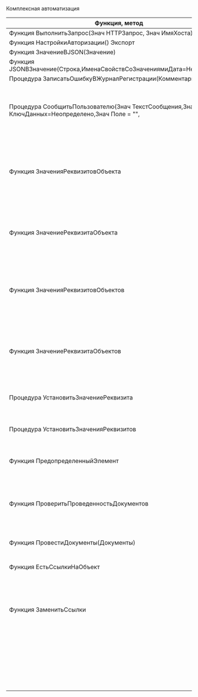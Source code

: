 Комплексная автоматизация

|Функция, метод|Расположение|Описание|
|--|--|----| 
|Функция ВыполнитьЗапрос(Знач HTTPЗапрос, Знач ИмяХоста)|о.м.GoogleПереводчик||
|Функция НастройкиАвторизации() Экспорт|о.м.GoogleПереводчик||
|Функция ЗначениеВJSON(Значение) |о.м.GoogleПереводчик||
|Функция JSONВЗначение(Строка,ИменаСвойствСоЗначениямиДата=Неопределено|о.м.GoogleПереводчик||
|Процедура ЗаписатьОшибкуВЖурналРегистрации(Комментарий)|о.м.GoogleПереводчик||
|Процедура СообщитьПользователю(Знач ТекстСообщения,Знач КлючДанных=Неопределено,Знач Поле = "",|о.м.ОбщегоНазначения|Формирует и выводит сообщение, которое может быть связано с элементом управления формы|
|Функция ЗначенияРеквизитовОбъекта|о.м.ОбщегоНазначения|Возвращает структуру, содержащую значения реквизитов, прочитанные из информационной базы по ссылке на объект|
|Функция ЗначениеРеквизитаОбъекта|о.м.ОбщегоНазначения|Возвращает значения реквизита, прочитанного из информационной базы по ссылке на объект|
|Функция ЗначенияРеквизитовОбъектов|о.м.ОбщегоНазначения|Возвращает значения реквизитов, прочитанные из информационной базы для нескольких объектов|
|Функция ЗначениеРеквизитаОбъектов|о.м.ОбщегоНазначения|Возвращает значения реквизита, прочитанного из информационной базы для нескольких объектов|
|Процедура УстановитьЗначениеРеквизита|о.м.ОбщегоНазначения|Добавляет или изменяет значение реквизита в объекте|
|Процедура УстановитьЗначенияРеквизитов|о.м.ОбщегоНазначения|Добавляет или изменяет значения реквизитов в объекте|
|Функция ПредопределенныйЭлемент|о.м.ОбщегоНазначения|Возвращает ссылку предопределенного элемента по его полному имени|
|Функция ПроверитьПроведенностьДокументов|о.м.ОбщегоНазначения|Проверяет статус проведения переданных документов и возвращает те из них, которые не проведены|
|Функция ПровестиДокументы(Документы)|о.м.ОбщегоНазначения|Выполняет попытку проведения документов|
|Функция ЕстьСсылкиНаОбъект|о.м.ОбщегоНазначения|Проверяет наличие ссылок на объект в базе данных|
|Функция ЗаменитьСсылки|о.м.ОбщегоНазначения|Производит замену ссылок во всех данных. После замены неиспользуемые ссылки опционально удаляются|
||о.м.ОбщегоНазначения||
||о.м.ОбщегоНазначения||
||о.м.ОбщегоНазначения||
||о.м.ОбщегоНазначения||
||о.м.ОбщегоНазначения||
||||


